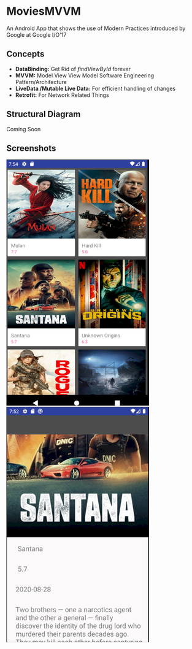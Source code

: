 # MoviesMVVM

An Android App that shows the use of Modern Practices introduced by Google at Google I/O'17

## Concepts

- **DataBinding:** Get Rid of <em>findViewById</em> forever
- **MVVM:** Model View View Model Software Engineering Pattern/Architecture
- **LiveData /Mutable Live Data:** For efficient handling of changes
- **Retrofit:** For Network Related Things

## Structural Diagram 

Coming Soon

## Screenshots

![](screenshots/image1.png)
![](screenshots/image2.png)
